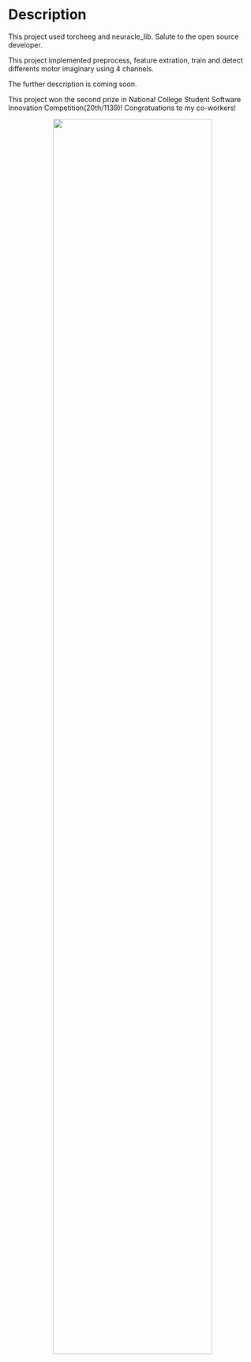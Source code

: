 # Description

This project used torcheeg and neuracle_lib. Salute to the open source developer.

This project implemented preprocess, feature extration, train and detect differents motor imaginary using 4 channels.

The further description is coming soon.

This project won the second prize in National College Student Software Innovation Competition(20th/1139)! Congratuations to my co-workers!

<div align=center>
<img src="771732636417_.pic_hd.jpg" width=80% >
</div>

